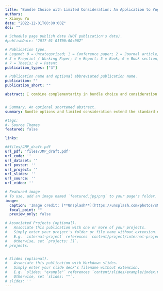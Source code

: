```yaml
---
title: "Bundle Choice with Limited Consideration: An Application to Yogurt Markets (Job market paper)"
authors:
- Xiaoyu Yu
date: "2022-12-01T00:00:00Z"
doi: ""

# Schedule page publish date (NOT publication's date).
#publishDate: "2017-01-01T00:00:00Z"

# Publication type.
# Legend: 0 = Uncategorized; 1 = Conference paper; 2 = Journal article;
# 3 = Preprint / Working Paper; 4 = Report; 5 = Book; 6 = Book section;
# 7 = Thesis; 8 = Patent
publication_types: ["3"]

# Publication name and optional abbreviated publication name.
publication: ""
publication_short: ""

abstract: I combine complementarity in bundle choice and consideration set of products into a demand model for differentiated products. I show identification of consideration prob- abilities from the asymmet- ric demand even when only marginal market shares of products, not bundle options, are observed. I apply the model to the yogurt market with consumer-level and store-level data to quantify the comple- mentarity and the degree of limited consideration. I tailor a novel estimation approach that features efficiency gain via combining the loglikelihood of consumer choices and market shares with moment conditions to my empirical application. I find a considerable demand synergy in the bundle of dif- ferent products and a significant proportion of consumer inertia, defined here as choosing from the last purchases, in consumer demand for yogurt. Compared to the standard discrete choice model, my estimation results suggest that accounting for complementarity between products and consumers’ limited consideration set can substantially affect price competition analysis.


# Summary. An optional shortened abstract.
summary: Bundle options and limited consideration extend the standard demand model for differentiated products. I use data on household shopping and store sales to estimate the complementarity in bundles and the degree of limited consideration in yogurt purchases.

#tags:
#- Source Themes
featured: false

links:

##files/JMP_draft.pdf
url_pdf: 'files/JMP_draft.pdf' 
url_code: ''
url_dataset: ''
url_poster: ''
url_project: ''
url_slides: ''
url_source: ''
url_video: ''

# Featured image
# To use, add an image named `featured.jpg/png` to your page's folder. 
image:
  caption: 'Image credit: [**Unsplash**](https://unsplash.com/photos/s9CC2SKySJM)'
  focal_point: ""
  preview_only: false

# Associated Projects (optional).
#   Associate this publication with one or more of your projects.
#   Simply enter your project's folder or file name without extension.
#   E.g. `internal-project` references `content/project/internal-project/index.md`.
#   Otherwise, set `projects: []`.
# projects:


# Slides (optional).
#   Associate this publication with Markdown slides.
#   Simply enter your slide deck's filename without extension.
#   E.g. `slides: "example"` references `content/slides/example/index.md`.
#   Otherwise, set `slides: ""`.
# slides: ''
---
```


